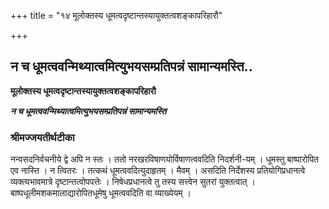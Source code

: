 +++
title = "१४ मूलोक्तस्य धूमत्वदृष्टान्तस्यायुक्तत्वशङ्कापरिहारौ"

+++


## न च धूमत्ववन्मिथ्यात्वमित्युभयसम्प्रतिपन्नं सामान्यमस्ति..

**मूलोक्तस्य धूमत्वदृष्टान्तस्यायुक्तत्वशङ्कापरिहारौ**

***न च धूमत्ववन्मिथ्यात्वमित्युभयसम्प्रतिपन्नं सामान्यमस्ति***

### **श्रीमज्जयतीर्थटीका**

नन्वसदनिर्वचनीये द्वे अपि न स्तः । ततो नरखरविषाणयोर्विषाणत्ववदिति निदर्शनी-यम् । धूमस्तु बाष्पारोपित एव नास्ति । न त्वितरः । तत्कथं धूमत्ववदित्युदाहृतम् । मैवम् । असदिति निर्देशस्य प्रतियोगिप्रधानत्वे व्यक्त्यभावमात्रे दृष्टान्तत्वोपपत्तेः । निषेधप्रधानत्वे तु तस्य सत्त्वेन सुतरां युक्तत्वात् । बाष्पधूलीमशकमालाद्यारोपितधूमेषु धूमत्ववदिति वा व्याख्येयम् ।


